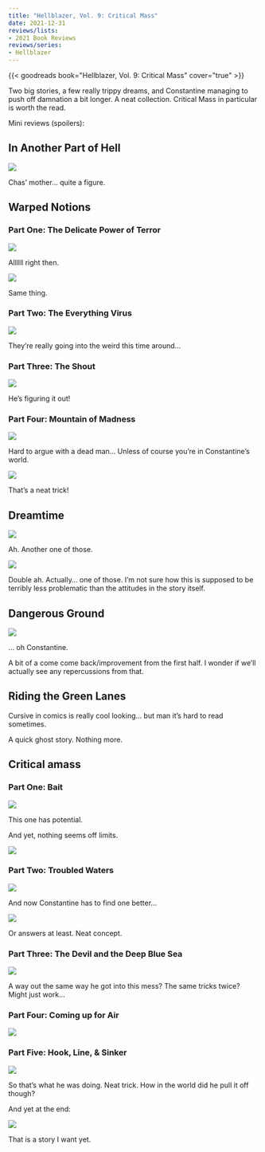```yaml
---
title: "Hellblazer, Vol. 9: Critical Mass"
date: 2021-12-31
reviews/lists:
- 2021 Book Reviews
reviews/series:
- Hellblazer
---
```

{{< goodreads book="Hellblazer, Vol. 9: Critical Mass" cover="true" >}}

Two big stories, a few really trippy dreams, and Constantine managing to push off damnation a bit longer. A neat collection. Critical Mass in particular is worth the read. 

Mini reviews (spoilers):

## In Another Part of Hell

![](/embeds/books/attachments/hellblazer-9-b6eb4a.png)

Chas’ mother… quite a figure. 

## Warped Notions 
### Part One: The Delicate Power of Terror 

![](/embeds/books/attachments/hellblazer-9-dd2f76.png)

Allllll right then. 

![](/embeds/books/attachments/hellblazer-9-4fbb28.png)

Same thing. 

### Part Two: The Everything Virus

![](/embeds/books/attachments/hellblazer-9-c29dfe.png)

They’re really going into the weird this time around…

### Part Three: The Shout

![](/embeds/books/attachments/hellblazer-9-df879b.png)

He’s figuring it out!

### Part Four: Mountain of Madness

![](/embeds/books/attachments/hellblazer-9-15d194.png)

Hard to argue with a dead man… Unless of course you’re in Constantine’s world. 

![](/embeds/books/attachments/hellblazer-9-c5f93c.png)

That’s a neat trick!

## Dreamtime

![](/embeds/books/attachments/hellblazer-9-3a7f37.png)

Ah. Another one of those. 

![](/embeds/books/attachments/hellblazer-9-3c7979.png)

Double ah. Actually… one of those. I’m not sure how this is supposed to be terribly less problematic than the attitudes in the story itself. 

## Dangerous Ground

![](/embeds/books/attachments/hellblazer-9-c777ad.png)

… oh Constantine. 

A bit of a come come back/improvement from the first half. I wonder if we’ll actually see any repercussions from that. 

## Riding the Green Lanes
Cursive in comics is really cool looking… but man it’s hard to read sometimes. 

A quick ghost story. Nothing more. 

## Critical amass
### Part One: Bait

![](/embeds/books/attachments/hellblazer-9-3ec42c.png)

This one has potential. 

And yet, nothing seems off limits. 

![](/embeds/books/attachments/hellblazer-9-76e8bb.png)

### Part Two: Troubled Waters

![](/embeds/books/attachments/hellblazer-9-65a30f.png)

And now Constantine has to find one better…

![](/embeds/books/attachments/hellblazer-9-4461b9.png)

Or answers at least. Neat concept. 

### Part Three: The Devil and the Deep Blue Sea

![](/embeds/books/attachments/hellblazer-9-3eb8d9.png)

A way out the same way he got into this mess? The same tricks twice? Might just work…

### Part Four: Coming up for Air

![](/embeds/books/attachments/hellblazer-9-02ecc4.png)

### Part Five: Hook, Line, & Sinker 

![](/embeds/books/attachments/hellblazer-9-e9029b.png)

So that’s what he was doing. Neat trick. How in the world did he pull it off though?

And yet at the end:

![](/embeds/books/attachments/hellblazer-9-6d344e.png)

That is a story I want yet. 

